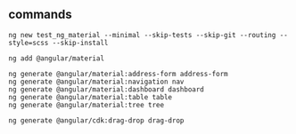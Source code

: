 ## commands

    ng new test_ng_material --minimal --skip-tests --skip-git --routing --style=scss --skip-install

    ng add @angular/material

    ng generate @angular/material:address-form address-form
    ng generate @angular/material:navigation nav
    ng generate @angular/material:dashboard dashboard
    ng generate @angular/material:table table
    ng generate @angular/material:tree tree

    ng generate @angular/cdk:drag-drop drag-drop

